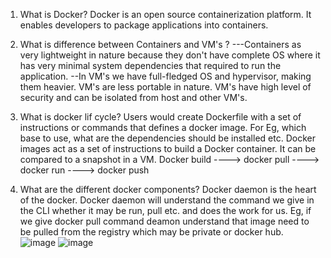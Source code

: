 1. What is Docker?
Docker is an open source containerization platform. It enables developers to package applications into containers.

2. What is difference between Containers and VM's ?
---Containers as very lightweight in nature because they don't have complete OS where it has very minimal system dependencies that required to run the application.
--In VM's we have full-fledged OS and hypervisor, making them heavier. VM's are less portable in nature. VM's have high level of security and can be isolated from host and other VM's.

3. What is docker lif cycle?
   Users would create Dockerfile with a set of instructions or commands that defines a docker image. For Eg, which base to use, what are the dependencies should be installed etc.
   Docker images act as a set of instructions to build a Docker container. It can be compared to a snapshot in a VM.
   Docker build ---->  docker pull ----> docker run ---->  docker push

4. What are the different docker components?
   Docker daemon is the heart of the docker. Docker daemon will understand the command we give in the CLI whether it may be run, pull etc. and does the work for us. Eg, if we give docker pull command deamon understand that image need to be pulled from the registry which may be private or docker hub.
![image](https://github.com/user-attachments/assets/8be64203-0d8d-48d8-886b-bb85c6d6312d)
![image](https://github.com/user-attachments/assets/4e7a33be-c9e2-4d2f-bcfa-f889c03417e4)

   
